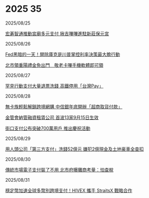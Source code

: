 # 2025 35

2025/08/25

[宏碁智通推動宮廟多元支付 揪吉嗶嗶進駐新莊保元宮](https://www.ctee.com.tw/news/20250825701039-431202)

2025/08/26

[Fed黑暗的一天！開除庫克是川普掌控利率決策最大膽行動](https://ec.ltn.com.tw/article/breakingnews/5157392)

[北市領重陽禮金免出門　敬老卡嗶手機軟體即可領](https://www.cna.com.tw/news/ahel/202508260180.aspx)

2025/08/27

[罕見行動支付大量退票洗錢 高鐵停用「台灣Pay」](https://udn.com/news/story/124490/8966050)

2025/08/28

[無卡族輕鬆解鎖跨境網購 中信銀年底開辦「超商取貨付款」](https://ec.ltn.com.tw/article/breakingnews/5159840)

[金管會納管融資租賃公司 首波13家9月15日生效](https://udn.com/news/story/7239/8969719)

[街口支付公布突破700萬用戶 推出慶祝活動](https://money.udn.com/money/story/5613/8969408)

2025/08/29

[用人頭公司「第三方支付」洗錢52億元 嫌犯2億現金及土地豪車全查扣](https://news.ltn.com.tw/news/society/breakingnews/5160469)

2025/08/30

[傳統市場電子支付裝了不用 北市府曝攤商考量：怕查稅](https://www.chinatimes.com/realtimenews/20250830001926-260405)

2025/08/31

[穩定幣加速全球多幣別跨境支付！HIVEX 攜手 StraitsX 戰略合作](https://finance.technews.tw/2025/08/31/hivex-network/)